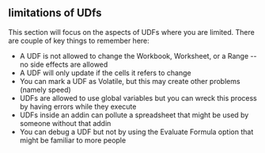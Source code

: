 ## limitations of UDfs

This section will focus on the aspects of UDFs where you are limited.  There are couple of key things to remember here:

* A UDF is not allowed to change the Workbook, Worksheet, or a Range -- no side effects are allowed
* A UDF will only update if the cells it refers to change
* You can mark a UDF as Volatile, but this may create other problems (namely speed)
* UDFs are allowed to use global variables but you can wreck this process by having errors while they execute
* UDFs inside an addin can pollute a spreadsheet that might be used by someone without that addin
* You can debug a UDF but not by using the Evaluate Formula option that might be familiar to more people
